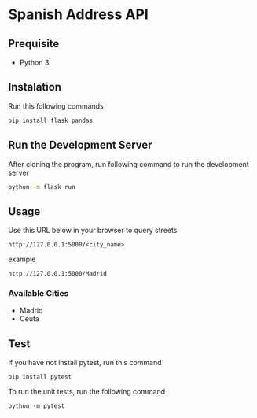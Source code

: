 # Spanish Address API

## Prequisite
- Python 3

## Instalation
Run this following commands
```bash
pip install flask pandas
```

## Run the Development Server

After cloning the program, run following command to run the development server

```bash
python -m flask run
```

## Usage

Use this URL below in your browser to query streets

```
http://127.0.0.1:5000/<city_name>

```

example 

```
http://127.0.0.1:5000/Madrid

```

### Available Cities

- Madrid
- Ceuta

## Test

If you have not install pytest, run this command

```
pip install pytest
```

To run the unit tests, run the following command

```
python -m pytest
```
